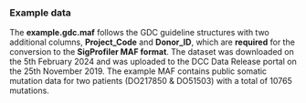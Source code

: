 ### Example data

The **example.gdc.maf** follows the GDC guideline structures with two additional columns, **Project_Code** and **Donor_ID**, which are **required** for the conversion to the **SigProfiler MAF format**. The dataset was downloaded on the 5th February 2024 and was uploaded to the DCC Data Release portal on the 25th November 2019. The example MAF contains public somatic mutation data for two patients (DO217850 & DO51503) with a total of 10765 mutations.

